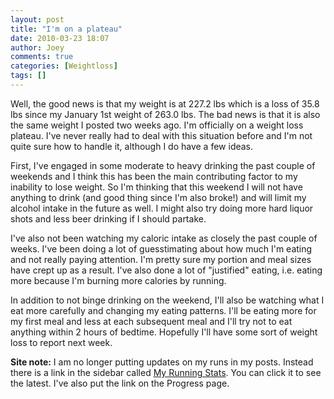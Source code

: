 ```yaml
---
layout: post
title: "I'm on a plateau"
date: 2010-03-23 18:07
author: Joey
comments: true
categories: [Weightloss]
tags: []
---
```

Well, the good news is that my weight is at 227.2 lbs which is a loss of 35.8 lbs since my January 1st weight of 263.0 lbs. The bad news is that it is also the same weight I posted two weeks ago. I'm officially on a weight loss plateau. I've never really had to deal with this situation before and I'm not quite sure how to handle it, although I do have a few ideas.

First, I've engaged in some moderate to heavy drinking the past couple of weekends and I think this has been the main contributing factor to my inability to lose weight. So I'm thinking that this weekend I will not have anything to drink (and good thing since I'm also broke!) and will limit my alcohol intake in the future as well. I might also try doing more hard liquor shots and less beer drinking if I should partake.

I've also not been watching my caloric intake as closely the past couple of weeks. I've been doing a lot of guesstimating about how much I'm eating and not really paying attention. I'm pretty sure my portion and meal sizes have crept up as a result. I've also done a lot of "justified" eating, i.e. eating more because I'm burning more calories by running.

In addition to not binge drinking on the weekend, I'll also be watching what I eat more carefully and changing my eating patterns. I'll be eating more for my first meal and less at each subsequent meal and I'll try not to eat anything within 2 hours of bedtime. Hopefully I'll have some sort of weight loss to report next week.

**Site note:** I am no longer putting updates on my runs in my posts. Instead there is a link in the sidebar called [My Running Stats](http://www.runningahead.com/logs/4f7d3c575b9f42c3b8e8865f58985273). You can click it to see the latest. I've also put the link on the Progress page.
